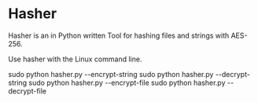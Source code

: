 # Hasher

Hasher is an in Python written Tool for hashing files and strings with AES-256.

Use hasher with the Linux command line.

sudo python hasher.py --encrypt-string <string>
sudo python hasher.py --decrypt-string <string>
sudo python hasher.py --encrypt-file <filename>
sudo python hasher.py --decrypt-file <filename>
